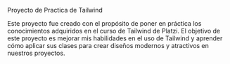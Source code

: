 Proyecto de Practica de Tailwind

Este proyecto fue creado con el propósito de poner en práctica los conocimientos adquiridos en el curso de Tailwind de Platzi. El objetivo de este proyecto es mejorar mis habilidades en el uso de Tailwind y aprender cómo aplicar sus clases para crear diseños modernos y atractivos en nuestros proyectos.